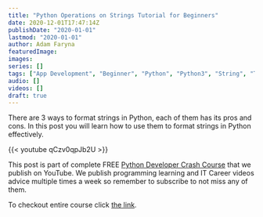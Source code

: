 ```yaml
---
title: "Python Operations on Strings Tutorial for Beginners"
date: 2020-12-01T17:47:14Z
publishDate: "2020-01-01"
lastmod: "2020-01-01"
author: Adam Faryna
featuredImage:
images:
series: []
tags: ["App Development", "Beginner", "Python", "Python3", "String", "Tutorial", "Web Development"]
audio: []
videos: []
draft: true
---
```


There are 3 ways to format strings in Python, each of them has its pros and cons. In this post you will learn how to use them to format strings in Python effectively.

{{< youtube qCzv0qpJb2U >}}

This post is part of complete FREE [Python Developer Crash Course](https://youtu.be/sd0aa3u_drI) that we publish on YouTube. We publish programming learning and IT Career videos advice multiple times a week so remember to subscribe to not miss any of them.

To checkout entire course click [the link](https://youtu.be/sd0aa3u_drI).